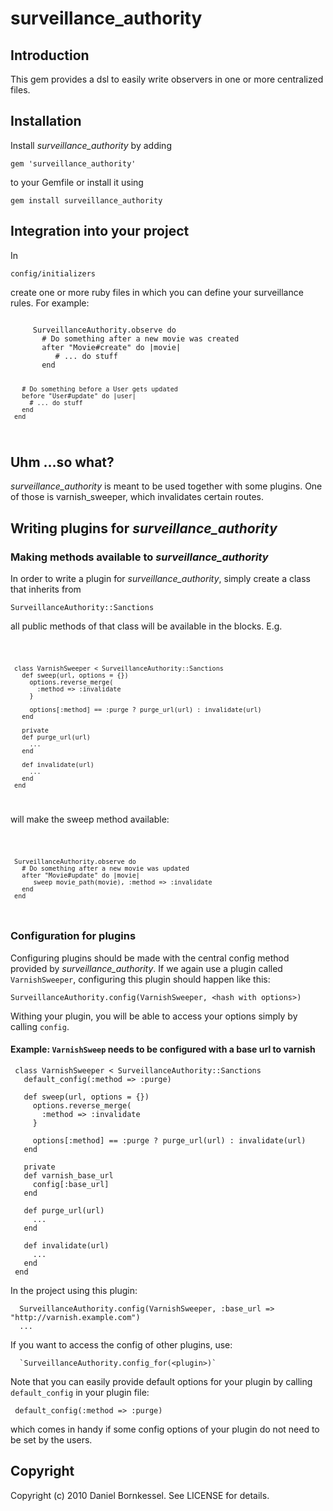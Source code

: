 surveillance_authority
======================

Introduction
------------

This gem provides a dsl to easily write observers in one or more centralized files.

Installation
------------

Install _surveillance_authority_ by adding 

  `gem 'surveillance_authority'` 

to your Gemfile or install it using 

  `gem install surveillance_authority`

Integration into your project
-----------------------------

In 

  `config/initializers`

create one or more ruby files in which you can define your surveillance rules. For example:

<code>
     SurveillanceAuthority.observe do
       # Do something after a new movie was created
       after "Movie#create" do |movie|
          # ... do stuff
       end
     
       
       # Do something before a User gets updated
       before "User#update" do |user|
         # ... do stuff
       end
     end
</code>

Uhm ...so what?
---------------

_surveillance_authority_ is meant to be used together with some plugins. One of those is varnish_sweeper, which invalidates certain routes.

Writing plugins for _surveillance_authority_
------------------------------------------

### Making methods available to _surveillance_authority_

In order to write a plugin for _surveillance_authority_, simply create a class that inherits from

  `SurveillanceAuthority::Sanctions`

all public methods of that class will be available in the blocks. E.g.

<code>

     class VarnishSweeper < SurveillanceAuthority::Sanctions
       def sweep(url, options = {})
         options.reverse_merge(
           :method => :invalidate
         }
         
         options[:method] == :purge ? purge_url(url) : invalidate(url)
       end
     
       private
       def purge_url(url)
         ...
       end
     
       def invalidate(url)
         ...
       end
     end

</code>

will make the sweep method available:

<code>

     SurveillanceAuthority.observe do
       # Do something after a new movie was updated
       after "Movie#update" do |movie|
          sweep movie_path(movie), :method => :invalidate
       end
     end

</code>

### Configuration for plugins

Configuring plugins should be made with the central config method provided by _surveillance_authority_. If we again use a plugin called `VarnishSweeper`, configuring this plugin should happen like this:

`SurveillanceAuthority.config(VarnishSweeper, <hash with options>)`

Withing your plugin, you will be able to access your options simply by calling `config`.

#### Example: `VarnishSweep` needs to be configured with a base url to varnish


     class VarnishSweeper < SurveillanceAuthority::Sanctions
       default_config(:method => :purge)

       def sweep(url, options = {})
         options.reverse_merge(
           :method => :invalidate
         }
         
         options[:method] == :purge ? purge_url(url) : invalidate(url)
       end
     
       private
       def varnish_base_url
         config[:base_url]
       end

       def purge_url(url)
         ...
       end
     
       def invalidate(url)
         ...
       end
     end


In the project using this plugin:


      SurveillanceAuthority.config(VarnishSweeper, :base_url => "http://varnish.example.com")
      ...

If you want to access the config of other plugins, use:

      `SurveillanceAuthority.config_for(<plugin>)`

Note that you can easily provide default options for your plugin by calling `default_config` in your plugin file:

     default_config(:method => :purge)

which comes in handy if some config options of your plugin do not need to be set by the users.


Copyright
---------

Copyright (c) 2010 Daniel Bornkessel. See LICENSE for details.
